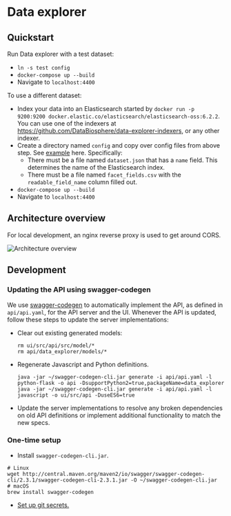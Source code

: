 # Data explorer

## Quickstart

Run Data explorer with a test dataset:

* `ln -s test config`
* `docker-compose up --build`
* Navigate to `localhost:4400`

To use a different dataset:

* Index your data into an Elasticsearch started by
`docker run -p 9200:9200 docker.elastic.co/elasticsearch/elasticsearch-oss:6.2.2`. You can use one of the indexers at
https://github.com/DataBiosphere/data-explorer-indexers, or any other indexer.
* Create a directory named `config` and copy over config files from above step.
See [example](https://github.com/DataBiosphere/data-explorer-indexers/blob/master/bigquery/config/platinum_genomes)
here. Specifically:
  * There must be a file named `dataset.json` that has a `name` field. This
determines the name of the Elasticsearch index.
  * There must be a file named `facet_fields.csv` with the `readable_field_name`
column filled out.
* `docker-compose up --build`
* Navigate to `localhost:4400`

## Architecture overview

For local development, an nginx reverse proxy is used to get around CORS.

![Architecture overview](https://i.imgur.com/ilh7RF1.png)

## Development

### Updating the API using swagger-codegen
We use [swagger-codegen](https://github.com/swagger-api/swagger-codegen) to
automatically implement the API, as defined in `api/api.yaml`, for the API
server and the UI. Whenever the API is updated, follow these steps to
update the server implementations:

* Clear out existing generated models:
    ```
    rm ui/src/api/src/model/*
    rm api/data_explorer/models/*
    ```
* Regenerate Javascript and Python definitions.
    ```
    java -jar ~/swagger-codegen-cli.jar generate -i api/api.yaml -l python-flask -o api -DsupportPython2=true,packageName=data_explorer
    java -jar ~/swagger-codegen-cli.jar generate -i api/api.yaml -l javascript -o ui/src/api -DuseES6=true
    ```
* Update the server implementations to resolve any broken dependencies on old API definitions or implement additional functionality to match the new specs.

### One-time setup

* Install `swagger-codegen-cli.jar`.
```
# Linux
wget http://central.maven.org/maven2/io/swagger/swagger-codegen-cli/2.3.1/swagger-codegen-cli-2.3.1.jar -O ~/swagger-codegen-cli.jar
# macOS
brew install swagger-codegen
```
* [Set up git secrets.](https://github.com/DataBiosphere/data-explorer/tree/master/hooks)
